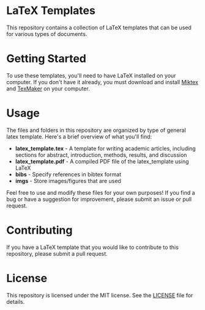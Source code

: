 # LaTeX Templates
This repository contains a collection of LaTeX templates that can be used for various types of documents.

# Getting Started
To use these templates, you'll need to have LaTeX installed on your computer. If you don't have it already, you must download and install [Miktex](https://miktex.org/download) and [TexMaker](https://www.xm1math.net/texmaker/download.html) on your computer.

# Usage
The files and folders in this repository are organized by type of general latex template. Here's a brief overview of what you'll find:

- **latex_template.tex** - A template for writing academic articles, including sections for abstract, introduction, methods, results, and discussion
- **latex_template.pdf** - A compiled PDF file of the latex_template using LaTeX
- **bibs** - Specify references in bibtex format
- **imgs** - Store images/figures that are used


Feel free to use and modify these files for your own purposes! If you find a bug or have a suggestion for improvement, please submit an issue or pull request.

# Contributing
If you have a LaTeX template that you would like to contribute to this repository, please submit a pull request.

# License
This repository is licensed under the MIT license. See the [LICENSE](LICENSE.txt) file for details.